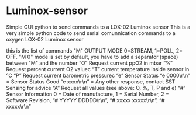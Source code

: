 # Luminox-sensor
Simple GUI python to send commands to a LOX-02 Luminox sensor
This is a very simple python code to send serial comunnication commands to a oxygen LOX-02 Luminox sensor

this is the list of commands
"M" OUTPUT MODE 0=STREAM, 1=POLL, 2= OFF. "M 0" mode is set by default, you have to add a separator (space) between "M" and the number
“O” Request current ppO2 in mbar
“%” Request percent current O2 valuec
“T” current temperature inside sensor in °C
“P” Request current barometric pressurec
“e” Sensor Status “e 0000\r\n” = Sensor Status Good “e xxxx\r\n” = Any other response, contact SST Sensing for advice
“A” Request all values (see above: O, %, T, P and e)
“#” Sensor Information 0 = Date of manufacture, 1 = Serial Number, 2 = Software Revision, “# YYYYY DDDDD\r\n”, “# xxxxx xxxxx\r\n”, “# xxxxx\r\n”
